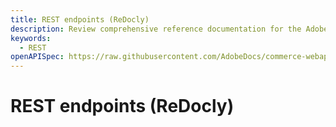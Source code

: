 ```yaml
---
title: REST endpoints (ReDocly)
description: Review comprehensive reference documentation for the Adobe Commerce and Magento Open Source REST API schema.
keywords:
  - REST
openAPISpec: https://raw.githubusercontent.com/AdobeDocs/commerce-webapi/main/src/openapi/admin-schema-2.4.7-beta.yaml
--- 
```


# REST endpoints (ReDocly)
